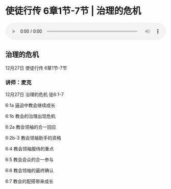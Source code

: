 # 使徒行传 6章1节-7节 | 治理的危机

<audio style="width: 100%;" preload="false" controls controlslist="nodownload"><source src="http://file.simai.life/audio/mp3/2020/tu_6_1-7-201228.mp3" type="audio/mpeg">Your browser does not support the audio element.</audio>

## 治理的危机
12月27日 
使徒行传 6章1节-7节
### 讲师：麦克


12月27日 治理的危机  徒6:1-7

6:1a  逼迫中教会继续成长

6:1b  教会的治理出现危机 

6:2a  教会领袖的合一回应 

6:2b-3 教会领袖助手的资格 

6:4    教会领袖服侍的重点

6:5    教会会众的合一参与

6:6    教会领袖的最终确认

6:7    教会的配搭带来成长
